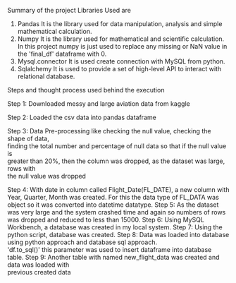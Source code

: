 Summary of the project
Libraries Used are 
1. Pandas
	It is the library used for data manipulation, analysis and simple mathematical 	calculation.
2. Numpy
	It is the library used for mathematical and scientific calculation. In this project
	numpy is just used to replace any missing or NaN value in the 'final_df' dataframe
	with 0.
3. Mysql.connector
	It is used create connection with MySQL from python.
4. Sqlalchemy
	It is used to provide a set of high-level API to interact with relational database.



Steps and thought process used behind the execution

Step 1: Downloaded messy and large aviation data from kaggle

Step 2: Loaded the csv data into pandas dataframe

Step 3: Data Pre-processing like checking the null value, checking the shape of data, 	 	  
        finding the total number and percentage of null data so that if the null value is 	  
        greater than 20%, then the column was dropped, as the dataset was large, rows with         	  
        the null value was dropped
	
Step 4: With date in column called Flight_Date(FL_DATE), a new column with Year, Quarter, 
	Month was created. For this the data type of FL_DATA was object so it was converted 
	into datetime datatype.
Step 5: As the dataset was very large and the system crashed time and again so numbers of rows 	  
        was dropped and reduced to less than 15000.
Step 6: Using MySQL Workbench, a database was created in my local system.
Step 7: Using the python script, database was created.
Step 8: Data was loaded into database using python approach and database sql approach. 	 	  
        'df.to_sql()' this parameter was used to insert dataframe into database table.
Step 9: Another table with named new_flight_data was created and data was loaded with 	 	  
        previous created data
